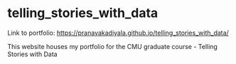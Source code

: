 # telling_stories_with_data

Link to portfolio: https://pranavakadiyala.github.io/telling_stories_with_data/


This website houses my portfolio for the CMU graduate course - Telling Stories with Data
